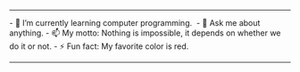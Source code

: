 <hr/>
- 🌱 I’m currently learning computer programming.&nbsp;
- 💬 Ask me about anything.
- 📫 My motto: Nothing is impossible, it depends on whether we do it or not.
- ⚡ Fun fact: My favorite color is red.
<hr/>
